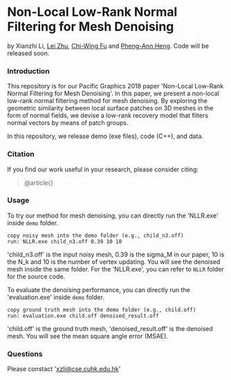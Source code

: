 # Non-Local Low-Rank Normal Filtering for Mesh Denoising
by Xianzhi Li, [Lei Zhu](http://appsrv.cse.cuhk.edu.hk/~lzhu/), [Chi-Wing Fu](https://www.cse.cuhk.edu.hk/~cwfu/) and [Pheng-Ann Heng](http://www.cse.cuhk.edu.hk/~pheng/).
Code will be released soon.

### Introduction
This repository is for our Pacific Graphics 2018 paper 'Non-Local Low-Rank Normal Filtering for Mesh Denoising'. In this paper, we present a non-local low-rank normal filtering method for mesh denoising. By exploring the geometric similarity between local surface patches on 3D meshes in the form of normal fields, we devise a low-rank recovery model that filters normal vectors by means of patch groups.

In this repository, we release demo (exe files), code (C++), and data. 

### Citation
If you find our work useful in your research, please consider citing:
> @article{}

### Usage
To try our method for mesh denoising, you can directly run the 'NLLR.exe' inside `demo` folder.
```
copy noisy mesh into the demo folder (e.g., child_n3.off)
run: NLLR.exe child_n3.off 0.39 10 10
```
'child_n3.off' is the input noisy mesh, 0.39 is the sigma_M in our paper, 10 is the N_k and 10 is the number of vertex updating. You will see the denoised mesh inside the same folder. For the 'NLLR.exe', you can refer to `NLLR` folder for the source code.

To evaluate the denoising performance, you can directly run the 'evaluation.exe' inside `demo` folder.
```
copy ground truth mesh into the demo folder (e.g., child.off)
run: evaluation.exe child.off denoised_result.off
```
'child.off' is the ground truth mesh, 'denoised_result.off' is the denoised mesh. You will see the mean square angle error (MSAE).

### Questions
Please constact 'xzli@cse.cuhk.edu.hk'

